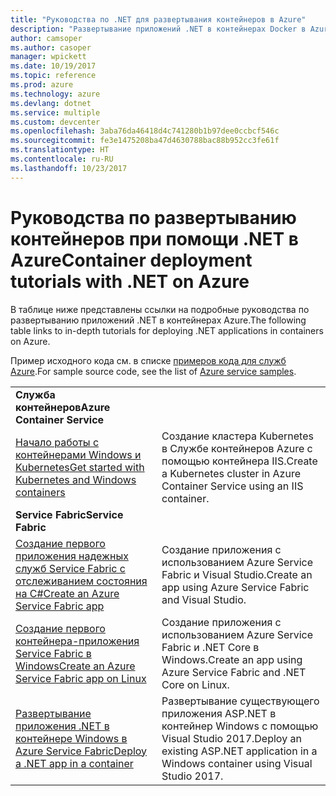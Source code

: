 ```yaml
---
title: "Руководства по .NET для развертывания контейнеров в Azure"
description: "Развертывание приложений .NET в контейнерах Docker в Azure и их масштабирование при помощи DC/OS, Mesos или Kubernetes."
author: camsoper
ms.author: casoper
manager: wpickett
ms.date: 10/19/2017
ms.topic: reference
ms.prod: azure
ms.technology: azure
ms.devlang: dotnet
ms.service: multiple
ms.custom: devcenter
ms.openlocfilehash: 3aba76da46418d4c741280b1b97dee0ccbcf546c
ms.sourcegitcommit: fe3e1475208ba47d4630788bac88b952cc3fe61f
ms.translationtype: HT
ms.contentlocale: ru-RU
ms.lasthandoff: 10/23/2017
---
```

# <a name="container-deployment-tutorials-with-net-on-azure"></a><span data-ttu-id="f953a-103">Руководства по развертыванию контейнеров при помощи .NET в Azure</span><span class="sxs-lookup"><span data-stu-id="f953a-103">Container deployment tutorials with .NET on Azure</span></span>

<span data-ttu-id="f953a-104">В таблице ниже представлены ссылки на подробные руководства по развертыванию приложений .NET в контейнерах Azure.</span><span class="sxs-lookup"><span data-stu-id="f953a-104">The following table links to in-depth tutorials for deploying .NET applications in containers on Azure.</span></span>

<span data-ttu-id="f953a-105">Пример исходного кода см. в списке [примеров кода для служб Azure](https://azure.microsoft.com/resources/samples/?platform=dotnet).</span><span class="sxs-lookup"><span data-stu-id="f953a-105">For sample source code, see the list of [Azure service samples](https://azure.microsoft.com/resources/samples/?platform=dotnet).</span></span>

| | |
|---|---|
| <span data-ttu-id="f953a-106">**Служба контейнеров**</span><span class="sxs-lookup"><span data-stu-id="f953a-106">**Azure Container Service**</span></span> ||
| <span data-ttu-id="f953a-107">[Начало работы с контейнерами Windows и Kubernetes][1]</span><span class="sxs-lookup"><span data-stu-id="f953a-107">[Get started with Kubernetes and Windows containers][1]</span></span> | <span data-ttu-id="f953a-108">Создание кластера Kubernetes в Службе контейнеров Azure с помощью контейнера IIS.</span><span class="sxs-lookup"><span data-stu-id="f953a-108">Create a Kubernetes cluster in Azure Container Service using an IIS container.</span></span>
|<span data-ttu-id="f953a-109">**Service Fabric**</span><span class="sxs-lookup"><span data-stu-id="f953a-109">**Service Fabric**</span></span>| |
| <span data-ttu-id="f953a-110">[Создание первого приложения надежных служб Service Fabric с отслеживанием состояния на C#][2]</span><span class="sxs-lookup"><span data-stu-id="f953a-110">[Create an Azure Service Fabric app][2]</span></span> | <span data-ttu-id="f953a-111">Создание приложения с использованием Azure Service Fabric и Visual Studio.</span><span class="sxs-lookup"><span data-stu-id="f953a-111">Create an app using Azure Service Fabric and Visual Studio.</span></span> | 
| <span data-ttu-id="f953a-112">[Создание первого контейнера-приложения Service Fabric в Windows][3]</span><span class="sxs-lookup"><span data-stu-id="f953a-112">[Create an Azure Service Fabric app on Linux][3]</span></span> | <span data-ttu-id="f953a-113">Создание приложения с использованием Azure Service Fabric и .NET Core в Windows.</span><span class="sxs-lookup"><span data-stu-id="f953a-113">Create an  app using Azure Service Fabric and .NET Core on Linux.</span></span> | 
| <span data-ttu-id="f953a-114">[Развертывание приложения .NET в контейнере Windows в Azure Service Fabric][4]</span><span class="sxs-lookup"><span data-stu-id="f953a-114">[Deploy a .NET app in a container][4]</span></span> | <span data-ttu-id="f953a-115">Развертывание существующего приложения ASP.NET в контейнер Windows с помощью Visual Studio 2017.</span><span class="sxs-lookup"><span data-stu-id="f953a-115">Deploy an existing ASP.NET application in a Windows container using Visual Studio 2017.</span></span>  |

[1]: /azure/container-service/container-service-kubernetes-windows-walkthrough
[2]: /azure/service-fabric/service-fabric-create-your-first-application-in-visual-studio
[3]: /azure/service-fabric/service-fabric-get-started-containers
[4]: /azure/service-fabric/service-fabric-host-app-in-a-container
